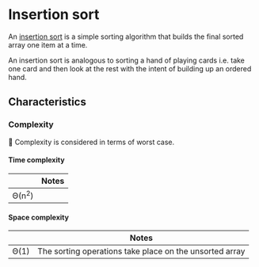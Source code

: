 # Insertion sort
An [insertion sort](https://en.wikipedia.org/wiki/Insertion_sort) is a simple sorting algorithm that builds the final sorted array one item at a time.

An insertion sort is analogous to sorting a hand of playing cards i.e. take one card and then look at the rest with the intent of building up an ordered hand.

## Characteristics
### Complexity
🔔 Complexity is considered in terms of worst case.

#### Time complexity
| |Notes
|- |-
|Θ(n<sup>2</sup>) |

#### Space complexity
| |Notes
|- |-
|Θ(1) |The sorting operations take place on the unsorted array